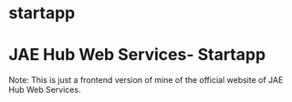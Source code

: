 # startapp
<h1>JAE Hub Web Services- Startapp</h1>
Note: This is just a frontend version of mine of the official website of JAE Hub Web Services. 
